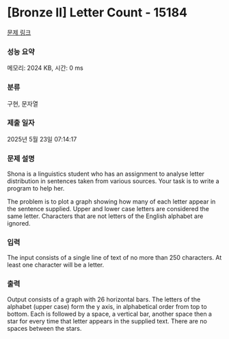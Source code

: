 # [Bronze II] Letter Count - 15184 

[문제 링크](https://www.acmicpc.net/problem/15184) 

### 성능 요약

메모리: 2024 KB, 시간: 0 ms

### 분류

구현, 문자열

### 제출 일자

2025년 5월 23일 07:14:17

### 문제 설명

<p>Shona is a linguistics student who has an assignment to analyse letter distribution in sentences taken from various sources. Your task is to write a program to help her.</p>

<p>The problem is to plot a graph showing how many of each letter appear in the sentence supplied. Upper and lower case letters are considered the same letter. Characters that are not letters of the English alphabet are ignored.</p>

### 입력 

 <p>The input consists of a single line of text of no more than 250 characters. At least one character will be a letter.</p>

### 출력 

 <p>Output consists of a graph with 26 horizontal bars. The letters of the alphabet (upper case) form the y axis, in alphabetical order from top to bottom. Each is followed by a space, a vertical bar, another space then a star for every time that letter appears in the supplied text. There are no spaces between the stars.</p>

